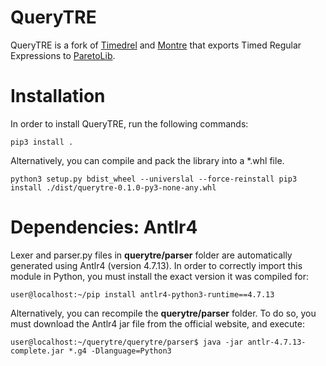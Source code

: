 # QueryTRE
QueryTRE is a fork of [Timedrel] and [Montre] that exports Timed Regular Expressions to [ParetoLib].

[Timedrel]: https://github.com/doganulus/timedrel
[Montre]: https://github.com/doganulus/montre
[ParetoLib]: https://gricad-gitlab.univ-grenoble-alpes.fr/verimag/tempo/multidimensional_search

# Installation
In order to install QueryTRE, run the following commands:

``
pip3 install .
``

Alternatively, you can compile and pack the library into a *.whl file.

``
python3 setup.py bdist_wheel --universlal --force-reinstall
pip3 install ./dist/querytre-0.1.0-py3-none-any.whl 
``
# Dependencies: Antlr4
Lexer and parser.py files in **querytre/parser** folder are automatically generated using Antlr4 (version 4.7.13). 
In order to correctly import this module in Python, you must install the exact version it was compiled for:

``
user@localhost:~/pip install antlr4-python3-runtime==4.7.13
``

Alternatively, you can recompile the **querytre/parser** folder. To do so, you must download the Antlr4 jar file from the official website, and execute:

``
user@localhost:~/querytre/querytre/parser$ java -jar antlr-4.7.13-complete.jar *.g4 -Dlanguage=Python3
``